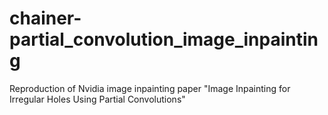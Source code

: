 # chainer-partial_convolution_image_inpainting
Reproduction of Nvidia image inpainting paper "Image Inpainting for Irregular Holes Using Partial Convolutions"

